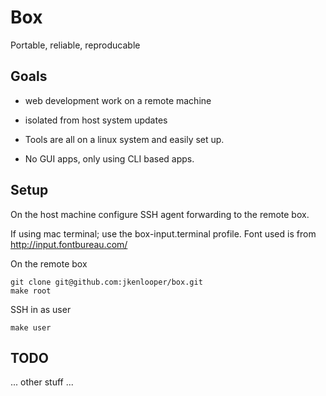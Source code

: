 # Box

Portable, reliable, reproducable

## Goals

* web development work on a remote machine
* isolated from host system updates

* Tools are all on a linux system and easily set up.
* No GUI apps, only using CLI based apps.

## Setup

On the host machine configure SSH agent forwarding to the remote box.

If using mac terminal; use the box-input.terminal profile.  Font used is from http://input.fontbureau.com/

On the remote box

```
git clone git@github.com:jkenlooper/box.git
make root
```

SSH in as user
```
make user
```

## TODO

... other stuff ...

